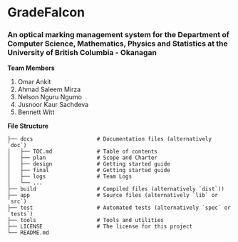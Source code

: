 # GradeFalcon
### An optical marking management system for the Department of Computer Science, Mathematics, Physics and Statistics at the University of British Columbia - Okanagan

**Team Members**
1. Omar Ankit
2. Ahmad Saleem Mirza
3. Nelson Nguru Ngumo
4. Jusnoor Kaur Sachdeva
5. Bennett Witt

**File Structure**
```
├── docs                    # Documentation files (alternatively `doc`)
│   ├── TOC.md              # Table of contents
│   ├── plan                # Scope and Charter
│   ├── design              # Getting started guide
│   ├── final               # Getting started guide
│   ├── logs                # Team Logs
│   └── ...
├── build                   # Compiled files (alternatively `dist`))    
├── app                     # Source files (alternatively `lib` or `src`)
├── test                    # Automated tests (alternatively `spec` or `tests`)
├── tools                   # Tools and utilities
├── LICENSE                 # The license for this project 
└── README.md
```
